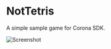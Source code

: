 # NotTetris
A simple sample game for Corona SDK.

![Screenshot](https://habrastorage.org/files/a13/a81/d90/a13a81d902884a5fb2add285668da385.png)
